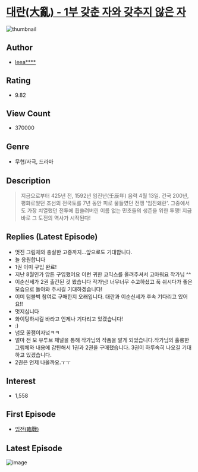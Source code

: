 # [대란(大亂) - 1부 갖춘 자와 갖추지 않은 자](https://comic.naver.com/bestChallenge/list?titleId=695532)
![thumbnail](https://image-comic.pstatic.net/user_contents_data/challenge_comic/2017/04/13/308257/thumbnail_title_leean2001_045644_.jpg)

## Author
- [leea****](https://comic.naver.com/artistTitle?id=308257)

## Rating
- 9.82

## View Count
- 370000

## Genre
- 무협/사극, 드라마

## Description
> 지금으로부터 425년 전, 1592년 임진년(壬辰年) 음력 4월 13일. 건국 200년, 평화로웠던 조선의 전국토를 7년 동안 피로 물들였던 전쟁 '임진왜란'. 그중에서도 가장 치열했던 전투에 휩쓸려버린 이름 없는 민초들의 생존을 위한 투쟁! 지금 바로 그 도전의 역사가 시작된다!

## Replies (Latest Episode)
- 멋진 그림체와 충실한 고증까지...앞으로도 기대합니다.
- 늘 응원합니다
- 1권 이미 구입 완료!
- 지난 8월인가 암튼 구입했어요 이런 귀한 코믹스를 올려주셔서 고마워요 작가님 ^^
- 이순신세가 2권 출간된 것 봤습니다 작가님! 너무너무 수고하셨고 푹 쉬시다가 좋은 모습으로 돌아와 주시길 기대하겠습니다!
- 이미 텀블벅 참여로 구매한지 오래입니다. 대란과 이순신세가 후속 기다리고 있어요!!
- 멋지십니다
- 화이팅하시길 바라고 언제나 기다리고 있겠습니다!
- :)
- 넘모 꿀잼이자넠ㅋㅋ
- 얼마 전 모 유투브 채널을 통해 작가님의 작품을 알게 되었습니다.작가님의 훌륭한 그림체와 내용에 감탄해서 1권과 2권을 구매했습니다. 3권이 하루속히 나오길 기대하고 있겠습니다.
- 2권은 언제 나올까요.ㅜㅜ

## Interest
- 1,558

## First Episode
- [임전(臨戰)](https://comic.naver.com/bestChallenge/detail?titleId=695532&no=1)

## Latest Episode
![image](https://image-comic.pstatic.net/user_contents_data/challenge_comic/2019/12/03/308257/upload_7221861992925127987.jpeg)
